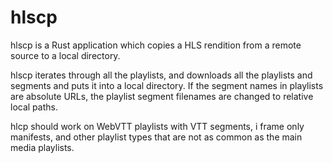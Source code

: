 hlscp
=====

hlscp is a Rust application which copies a HLS rendition from a remote source to a local directory.

hlscp iterates through all the playlists, and downloads all the playlists and segments and puts 
it into a local directory. If the segment names in playlists are absolute URLs, the playlist segment
filenames are changed to relative local paths. 

hlcp should work on WebVTT playlists with VTT segments, i frame only manifests, and other playlist
types that are not as common as the main media playlists.
